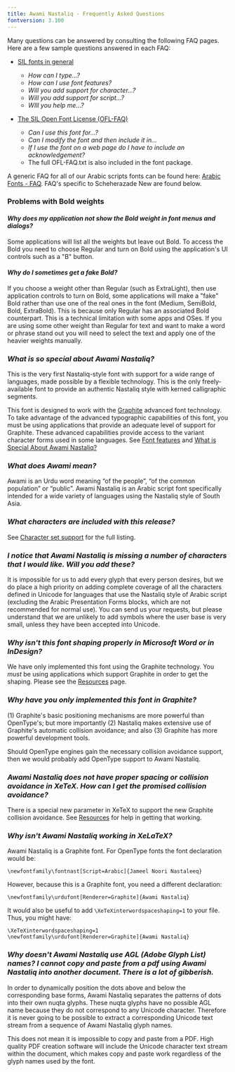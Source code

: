 ```yaml
---
title: Awami Nastaliq - Frequently Asked Questions
fontversion: 3.100
---
```


Many questions can be answered by consulting the following FAQ pages. Here are a few sample questions answered in each FAQ:

- [SIL fonts in general](http://software.sil.org/fonts/faq)
    - *How can I type...?*
    - *How can I use font features?*
    - *Will you add support for character...?*
    - *Will you add support for script...?*
    - *WIll you help me...?*

- [The SIL Open Font License (OFL-FAQ)](https://scripts.sil.org/OFL-FAQ_web)
    - *Can I use this font for...?*
    - *Can I modify the font and then include it in...*
    - *If I use the font on a web page do I have to include an acknowledgement?*
    - The full OFL-FAQ.txt is also included in the font package.

A generic FAQ for all of our Arabic scripts fonts can be found here: [Arabic Fonts - FAQ](http://software.sil.org/arabicfonts/support/faq/). FAQ's specific to Scheherazade New are found below.

### Problems with Bold weights

#### *Why does my application not show the Bold weight in font menus and dialogs?*

Some applications will list all the weights but leave out Bold. To access the Bold you need to choose Regular and turn on Bold using the application's UI controls such as a "B" button.

#### *Why do I sometimes get a fake Bold?*

If you choose a weight other than Regular (such as ExtraLight), then use application controls to turn on Bold, some applications will make a "fake" Bold rather than use one of the real ones in the font (Medium, SemiBold, Bold, ExtraBold). This is because only Regular has an associated Bold counterpart. This is a technical limitation with some apps and OSes. If you are using some other weight than Regular for text and want to make a word or phrase stand out you will need to select the text and apply one of the heavier weights manually. 

### *What is so special about Awami Nastaliq?*

This is the very first Nastaliq-style font with support for a wide range of languages, made possible by a flexible technology. This is the only freely-available font to provide an authentic Nastaliq style with kerned calligraphic segments. 

This font is designed to work with the [Graphite](http://graphite.sil.org) advanced font technology. To take advantage of the advanced typographic capabilities of this font, you must be using applications that provide an adequate level of support for Graphite. These advanced capabilities provide access to the variant character forms used in some languages. See [Font features](features.md) and [What is Special About Awami Nastaliq? ](http://software.sil.org/awami/what-is-special/)

### *What does Awami mean?*

Awami is an Urdu word meaning “of the people”, “of the common population” or “public”. Awami Nastaliq is an Arabic script font specifically intended for a wide variety of languages using the Nastaliq style of South Asia.

### *What characters are included with this release?*

See [Character set support](charset.md) for the full listing.

### *I notice that Awami Nastaliq is missing a number of characters that I would like. Will you add these?*

It is impossible for us to add every glyph that every person desires, but we do place a high priority on adding complete coverage of all the characters defined in Unicode for languages that use the Nastaliq style of Arabic script (excluding the Arabic Presentation Forms blocks, which are not recommended for normal use). You can send us your requests, but please understand that we are unlikely to add symbols where the user base is very small, unless they have been accepted into Unicode.

### *Why isn't this font shaping properly in Microsoft Word or in InDesign?*

We have only implemented this font using the Graphite technology. You *must* be using applications which support Graphite in order to get the shaping. Please see the [Resources](resources.md) page.

### *Why have you only implemented this font in Graphite?*

(1) Graphite's basic positioning mechanisms are more powerful than OpenType's; but more importantly (2) Nastaliq makes extensive use of Graphite's automatic collision avoidance; and also (3) Graphite has more powerful development tools. 

Should OpenType engines gain the necessary collision avoidance support, then we would probably add OpenType support to Awami Nastaliq.

### *Awami Nastaliq does not have proper spacing or collision avoidance in XeTeX. How can I get the promised collision avoidance?*

There is a special new parameter in XeTeX to support the new Graphite collision avoidance. See [Resources](resources.md) for help in getting that working.


### *Why isn't Awami Nastaliq working in XeLaTeX?*

Awami Nastaliq is a Graphite font. For OpenType fonts the font declaration would be:
```
\newfontfamily\fontnast[Script=Arabic]{Jameel Noori Nastaleeq}
```

However, because this is a Graphite font, you need a different declaration:
```
\newfontfamily\urdufont[Renderer=Graphite]{Awami Nastaliq}
```

It would also be useful to add `\XeTeXinterwordspaceshaping=1` to your file. Thus, you might have:
```
\XeTeXinterwordspaceshaping=1
\newfontfamily\urdufont[Renderer=Graphite]{Awami Nastaliq}
```

### *Why doesn't Awami Nastaliq use AGL (Adobe Glyph List) names? I cannot copy and paste from a pdf using Awami Nastaliq into another document. There is a lot of gibberish.*

In order to dynamically position the dots above and below the corresponding base forms, Awami Nastaliq separates the patterns of dots into their own nuqta glyphs. These nuqta glyphs have no possible AGL name because they do not correspond to any Unicode character. Therefore it is never going to be possible to extract a corresponding Unicode text stream from a sequence of Awami Nastaliq glyph names.

This does not mean it is impossible to copy and paste from a PDF. High quality PDF creation software will include the Unicode character text stream within the document, which makes copy and paste work regardless of the glyph names used by the font.

